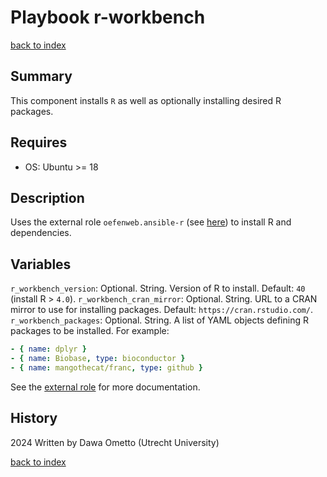 # Playbook r-workbench
[back to index](../index.md#Playbooks)

## Summary

This component installs `R` as well as optionally installing desired R packages.

## Requires

* OS: Ubuntu >= 18

## Description

Uses the external role `oefenweb.ansible-r` (see [here](https://github.com/Oefenweb/ansible-r)) to install R and dependencies.

## Variables

`r_workbench_version`: Optional. String. Version of R to install. Default: `40` (install R > `4.0`).
`r_workbench_cran_mirror`: Optional. String. URL to a CRAN mirror to use for installing packages. Default: `https://cran.rstudio.com/`.
`r_workbench_packages`: Optional. String. A list of YAML objects defining R packages to be installed. For example:

```yaml
- { name: dplyr }
- { name: Biobase, type: bioconductor }
- { name: mangothecat/franc, type: github }
```

See the [external role](https://github.com/Oefenweb/ansible-r?tab=readme-ov-file#advanced) for more documentation.

## History
2024 Written by Dawa Ometto (Utrecht University)

[back to index](../index.md#Playbooks)
